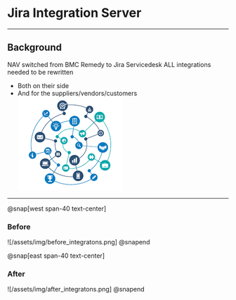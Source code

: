 # Jira Integration Server


---

## Background

 NAV switched from BMC Remedy to Jira Servicedesk ALL integrations needed to be rewritten
 - Both on their side 
 - And for the suppliers/vendors/customers 
![](assets/img/integration.png)

---

@snap[west span-40 text-center]

### Before
![/assets/img/before_integratons.png]
@snapend

@snap[east span-40 text-center]
### After
![/assets/img/after_integratons.png]
@snapend
